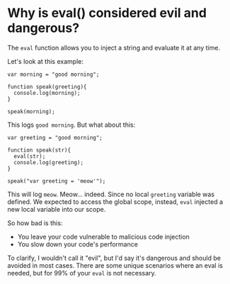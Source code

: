 # Why is eval() considered evil and dangerous?

The `eval` function allows you to inject a string and evaluate it at any time.

Let's look at this example:

```
var morning = "good morning";

function speak(greeting){
  console.log(morning);
}

speak(morning);

```

This logs `good morning`. But what about this:

```
var greeting = "good morning";

function speak(str){
  eval(str);
  console.log(greeting);
}

speak("var greeting = 'meow'");

```

This will log `meow`. Meow... indeed. Since no local `greeting` variable was defined. We expected
to access the global scope, instead, `eval` injected a new local variable into our scope.

So how bad is this:

* You leave your code vulnerable to malicious code injection
* You slow down your code's performance

To clarify, I wouldn't call it "evil", but I'd say it's dangerous and should be avoided in most cases. There are some unique scenarios
where an eval is needed, but for 99% of your `eval` is not necessary.

